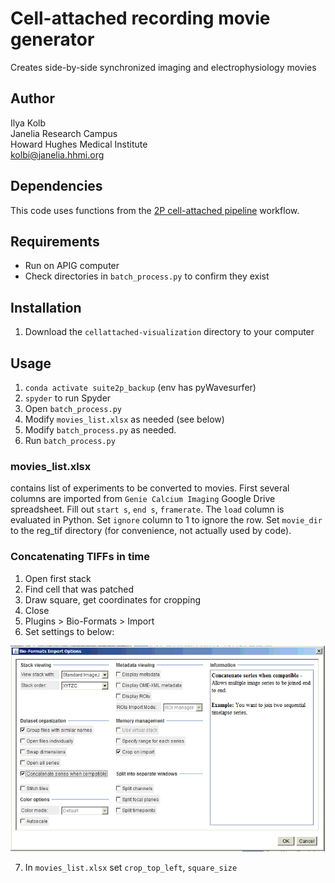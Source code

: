 # Cell-attached recording movie generator

Creates side-by-side synchronized imaging and electrophysiology movies

## Author

Ilya Kolb  
Janelia Research Campus  
Howard Hughes Medical Institute  
kolbi@janelia.hhmi.org  

## Dependencies

This code uses functions from the [2P cell-attached pipeline](https://github.com/ilyakolb/2P_cellAttached_pipeline) workflow. 

## Requirements

* Run on APIG computer
* Check directories in `batch_process.py` to confirm they exist

## Installation
1. Download the `cellattached-visualization` directory to your computer


## Usage

1. `conda activate suite2p_backup` (env has pyWavesurfer)
2. `spyder` to run Spyder
3. Open `batch_process.py`
4. Modify `movies_list.xlsx` as needed (see below)
5. Modify `batch_process.py` as needed.
6. Run `batch_process.py`

### movies_list.xlsx

contains list of experiments to be converted to movies. First several columns are imported from `Genie Calcium Imaging` Google Drive spreadsheet. Fill out `start s`, `end s`, `framerate`. The `load` column is evaluated in Python. Set `ignore` column to 1 to ignore the row. Set `movie_dir` to the reg_tif directory (for convenience, not actually used by code). 

### Concatenating TIFFs in time

1. Open first stack
2. Find cell that was patched
3. Draw square, get coordinates for cropping
4. Close
5. Plugins > Bio-Formats > Import
6. Set settings to below:

![FIJI options](doc/fiji_options.png)

7. In `movies_list.xlsx` set `crop_top_left`, `square_size`